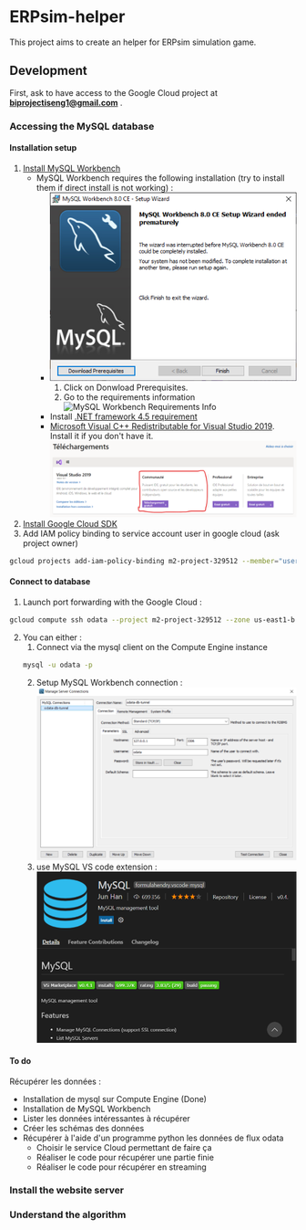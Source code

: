 # ERPsim-helper

This project aims to create an helper for ERPsim simulation game.

## Development

First, ask to have access to the Google Cloud project at **biprojectiseng1@gmail.com** .

### Accessing the MySQL database 

#### Installation setup

1. [Install MySQL Workbench](https://dev.mysql.com/downloads/workbench/)
    - MySQL Workbench requires the following installation (try to install them if direct install is not working) :
        - ![MySQL Workbench Wizard](/docs/img/mysql-workbench-wizard.png)
            1. Click on Donwload Prerequisites.
            2. Go to the requirements information ![MySQL Workbench Requirements Info](mysql-workbench-requirements-info.png)
        - Install [.NET framework 4.5 requirement](https://www.microsoft.com/en-us/download/confirmation.aspx?id=30653)
        - [Microsoft Visual C++ Redistributable for Visual Studio 2019](https://visualstudio.microsoft.com/fr/downloads/?q=Visual+C%2B%2B+Redistributable+for+Visual+Studio+2019). Install it if you don't have it.
        ![Visual Studio download](/docs/img/redistribuable-download.png)
2. [Install Google Cloud SDK](https://cloud.google.com/sdk/docs/install)
3. Add IAM policy binding to service account user in google cloud (ask project owner)
```bash
gcloud projects add-iam-policy-binding m2-project-329512 --member="user:test-user@gmail.com" --role="roles/iam.serviceAccountUser"
```

#### Connect to database

1. Launch port forwarding with the Google Cloud :
```bash
gcloud compute ssh odata --project m2-project-329512 --zone us-east1-b -- -L 3306:localhost:3306
```
2. You can either :
    1. Connect via the mysql client on the Compute Engine instance
    ```bash
    mysql -u odata -p
    ```
    2. Setup MySQL Workbench connection :
    ![MySQL Workbench connection setup](/docs/img/manage-server-connections.png)
    3. use MySQL VS code extension :
    ![MySQL vscode extension](/docs/img/mysql-vscode-extension.png)

#### To do

Récupérer les données :
- Installation de mysql sur Compute Engine (Done)
- Installation de MySQL Workbench
- Lister les données intéressantes à récupérer
- Créer les schémas des données
- Récupérer à l'aide d'un programme python les données de flux odata
    - Choisir le service Cloud permettant de faire ça
    - Réaliser le code pour récupérer une partie finie
    - Réaliser le code pour récupérer en streaming

### Install the website server

### Understand the algorithm
